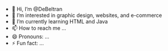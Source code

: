 - 👋 Hi, I’m @DeBeltran
- 👀 I’m interested in graphic design, websites, and e-commerce 
- 🌱 I’m currently learning HTML and Java
- 📫 How to reach me ...
- 😄 Pronouns: ...
- ⚡ Fun fact: ...

<!---
DeBeltran/DeBeltran is a ✨ special ✨ repository because its `README.md` (this file) appears on your GitHub profile.
You can click the Preview link to take a look at your changes.
--->
